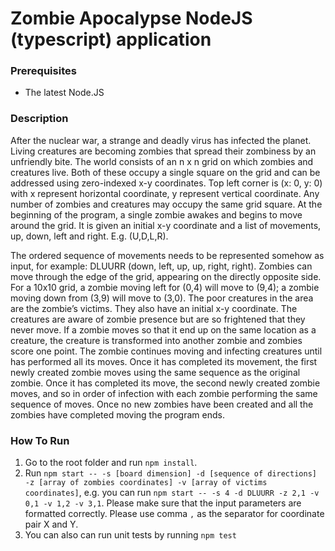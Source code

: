 # Zombie Apocalypse NodeJS (typescript) application

### Prerequisites

- The latest Node.JS

### Description

After the nuclear war, a strange and deadly virus has infected the planet. Living creatures
are becoming zombies that spread their zombiness by an unfriendly bite. The world consists
of an n x n grid on which zombies and creatures live.
Both of these occupy a single square on the grid and can be addressed using zero-indexed
x-y coordinates. Top left corner is (x: 0, y: 0) with x represent horizontal coordinate, y
represent vertical coordinate. Any number of zombies and creatures may occupy the same
grid square.
At the beginning of the program, a single zombie awakes and begins to move around the
grid. It is given an initial x-y coordinate and a list of movements, up, down, left and right. E.g.
(U,D,L,R).

The ordered sequence of movements needs to be represented somehow as input, for
example: DLUURR (down, left, up, up, right, right). Zombies can move through the edge of
the grid, appearing on the directly opposite side. For a 10x10 grid, a zombie moving left for
(0,4) will move to (9,4); a zombie moving down from (3,9) will move to (3,0).
The poor creatures in the area are the zombie’s victims. They also have an initial x-y
coordinate. The creatures are aware of zombie presence but are so frightened that they
never move.
If a zombie moves so that it end up on the same location as a creature, the creature is
transformed into another zombie and zombies score one point. The zombie continues
moving and infecting creatures until has performed all its moves.
Once it has completed its movement, the first newly created zombie moves using the same
sequence as the original zombie. Once it has completed its move, the second newly created
zombie moves, and so in order of infection with each zombie performing the same sequence
of moves. Once no new zombies have been created and all the zombies have completed
moving the program ends.

### How To Run

1. Go to the root folder and run `npm install`.
2. Run `npm start -- -s [board dimension] -d [sequence of directions] -z [array of zombies coordinates] -v [array of victims coordinates]`, e.g. you can run `npm start -- -s 4 -d DLUURR -z 2,1 -v 0,1 -v 1,2 -v 3,1`. Please make sure that the input parameters are formatted correctly. Please use comma `,` as the separator for coordinate pair X and Y.
3. You can also can run unit tests by running `npm test`
